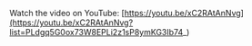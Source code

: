 Watch the video on YouTube: [https://youtu.be/xC2RAtAnNvg](https://youtu.be/xC2RAtAnNvg?list=PLdgq5G0ox73W8EPLi2z1sP8ymKG3Ib74_)
